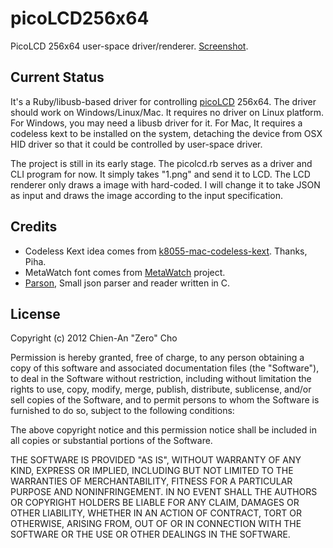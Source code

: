 picoLCD256x64
=============

PicoLCD 256x64 user-space driver/renderer. [Screenshot].

## Current Status

It's a Ruby/libusb-based driver for controlling [picoLCD] 256x64.  The driver
should work on Windows/Linux/Mac. It requires no driver on Linux platform.  For
Windows, you may need a libusb driver for it. For Mac, It requires a codeless
kext to be installed on the system, detaching the device from OSX HID driver so
that it could be controlled by user-space driver.

The project is still in its early stage. The picolcd.rb serves as a driver and
CLI program for now.  It simply takes "1.png" and send it to LCD. The LCD
renderer only draws a image with hard-coded. I will change it to take JSON as
input and draws the image according to the input specification.

## Credits

* Codeless Kext idea comes from [k8055-mac-codeless-kext]. Thanks, Piha.
* MetaWatch font comes from [MetaWatch] project.
* [Parson], Small json parser and reader written in C.

## License

Copyright (c) 2012 Chien-An "Zero" Cho

Permission is hereby granted, free of charge, to any person obtaining a copy of
this software and associated documentation files (the "Software"), to deal in
the Software without restriction, including without limitation the rights to
use, copy, modify, merge, publish, distribute, sublicense, and/or sell copies
of the Software, and to permit persons to whom the Software is furnished to do
so, subject to the following conditions:

The above copyright notice and this permission notice shall be included in all
copies or substantial portions of the Software.

THE SOFTWARE IS PROVIDED "AS IS", WITHOUT WARRANTY OF ANY KIND, EXPRESS OR
IMPLIED, INCLUDING BUT NOT LIMITED TO THE WARRANTIES OF MERCHANTABILITY,
FITNESS FOR A PARTICULAR PURPOSE AND NONINFRINGEMENT. IN NO EVENT SHALL THE
AUTHORS OR COPYRIGHT HOLDERS BE LIABLE FOR ANY CLAIM, DAMAGES OR OTHER
LIABILITY, WHETHER IN AN ACTION OF CONTRACT, TORT OR OTHERWISE, ARISING FROM,
OUT OF OR IN CONNECTION WITH THE SOFTWARE OR THE USE OR OTHER DEALINGS IN THE
SOFTWARE.

[Screenshot]: https://raw.github.com/itszero/picoLCD256x64/master/Screenshot.jpg
[picoLCD]: http://www.picolcd.com/
[k8055-mac-codeless-kext]: https://github.com/piha/k8055-mac-codeless-kext
[MetaWatch]: http://www.metawatch.org
[Parson]: https://github.com/kgabis/parson